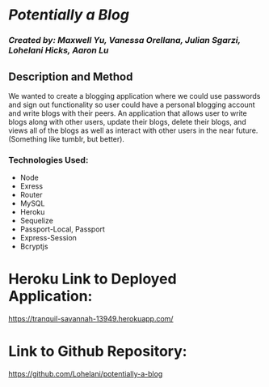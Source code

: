 # _Potentially a Blog_

### _Created by: Maxwell Yu, Vanessa Orellana, Julian Sgarzi, Lohelani Hicks, Aaron Lu_

## Description and Method

We wanted to create a blogging application where we could use passwords and sign out functionality so user could have a personal blogging account and write blogs with their peers. An application that allows user to write blogs along with other users, update their blogs, delete their blogs, and views all of the blogs as well as interact with other users in the near future. (Something like tumblr, but better).


### Technologies Used:
* Node
* Exress
* Router
* MySQL
* Heroku
* Sequelize
* Passport-Local, Passport
* Express-Session
* Bcryptjs

# Heroku Link to Deployed Application:

 https://tranquil-savannah-13949.herokuapp.com/

 # Link to Github Repository:

https://github.com/Lohelani/potentially-a-blog
